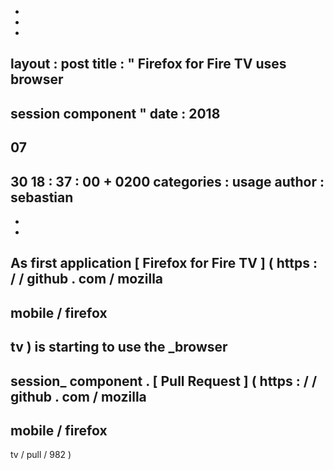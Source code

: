 -
-
-
layout
:
post
title
:
"
Firefox
for
Fire
TV
uses
browser
-
session
component
"
date
:
2018
-
07
-
30
18
:
37
:
00
+
0200
categories
:
usage
author
:
sebastian
-
-
-
As
first
application
[
Firefox
for
Fire
TV
]
(
https
:
/
/
github
.
com
/
mozilla
-
mobile
/
firefox
-
tv
)
is
starting
to
use
the
_browser
-
session_
component
.
[
Pull
Request
]
(
https
:
/
/
github
.
com
/
mozilla
-
mobile
/
firefox
-
tv
/
pull
/
982
)
